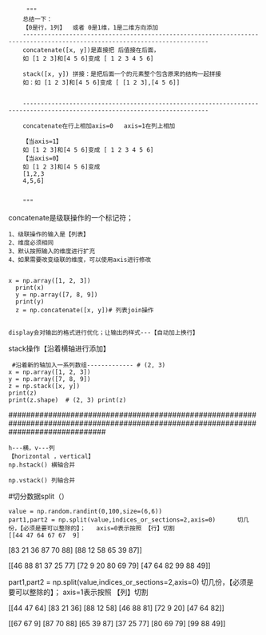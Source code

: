          """
        总结一下：
        【0是行，1列】  或者 0是1维，1是二维方向添加
        --------------------------------------------------------------------------------------------------------------------------
        concatenate([x, y])是直接把 后值接在后面，
        如 [1 2 3]和[4 5 6]变成 [ 1 2 3 4 5 6]

        stack([x, y]) 拼接：是把后面一个的元素整个包含原来的结构一起拼接
        如：如 [1 2 3]和[4 5 6]变成 [ [1 2 3],[4 5 6]]


        --------------------------------------------------------------------------------------------------------------------------

        concatenate在行上相加axis=0   axis=1在列上相加
        
        【当axis=1】
        如 [1 2 3]和[4 5 6]变成 [ 1 2 3 4 5 6]
        【当axis=0】
        如 [1 2 3]和[4 5 6]变成 
        [1,2,3
        4,5,6]
        

        """   



concatenate是级联操作的一个标记符；


    1、级联操作的输入是【列表】
    2、维度必须相同
    3、默认按照输入的维度进行扩充
    4、如果需要改变级联的维度，可以使用axis进行修改


    x = np.array([1, 2, 3])
      print(x)
      y = np.array([7, 8, 9])
      print(y)
      z = np.concatenate([x, y])# 列表join操作
      
      
    display会对输出的格式进行优化；让输出的样式---【自动加上换行】  
    
    
 stack操作【沿着横轴进行添加】
 
 
     #沿着新的轴加入一系列数组------------- # (2, 3)
    x = np.array([1, 2, 3])
    y = np.array([7, 8, 9])
    z = np.stack([x, y])
    print(z)
    print(z.shape)  # (2, 3) print(z)
    
    
######################################################################################################################################

    h---横，v---列
    【horizontal ，vertical】
    np.hstack() 横轴合并
    
    np.vstack() 列轴合并
    
    
    


#切分数据split（）

    value = np.random.randint(0,100,size=(6,6))
    part1,part2 = np.split(value,indices_or_sections=2,axis=0)      切几份，【必须是要可以整除的】；   axis=0表示按照 【行】切割
    [[44 47 64 67 67  9]
   [83 21 36 87 70 88]
   [88 12 58 65 39 87]] 
   
   [[46 88 81 37 25 77]
   [72  9 20 80 69 79]
   [47 64 82 99 88 49]]
   
   
   part1,part2 = np.split(value,indices_or_sections=2,axis=0)      切几份，【必须是要可以整除的】；   axis=1表示按照 【列】切割
   
   [[44 47 64]
 [83 21 36]
 [88 12 58]
 [46 88 81]
 [72  9 20]
 [47 64 82]] 
 
 [[67 67  9]
 [87 70 88]
 [65 39 87]
 [37 25 77]
 [80 69 79]
 [99 88 49]]

